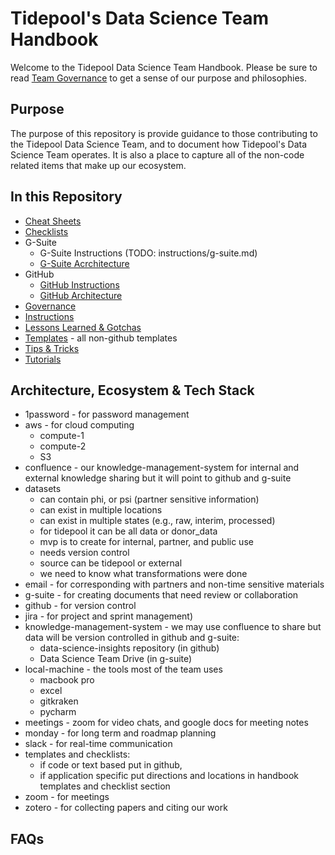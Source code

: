 # Tidepool's Data Science Team Handbook 
Welcome to the Tidepool Data Science Team Handbook. Please be sure to read [Team Governance](governance.md)
to get a sense of our purpose and philosophies. 

## Purpose
The purpose of this repository is provide guidance to those contributing to the Tidepool Data Science Team, 
and to document how Tidepool's Data Science Team operates. It is also a place to capture all of the non-code related
items that make up our ecosystem. 

## In this Repository
* [Cheat Sheets](cheat-sheets)
* [Checklists](checklists)
* G-Suite
    * G-Suite Instructions (TODO: instructions/g-suite.md)
    * [G-Suite Acrchitecture](g-suite-architecture)
* GitHub
    * [GitHub Instructions](instructions/github.md)
    * [GitHub Architecture](github-architecture) 
* [Governance](governance.md)
* [Instructions](instructions)
* [Lessons Learned & Gotchas](lessons-learned-and-gotchas)
* [Templates](templates) - all non-github templates
* [Tips & Tricks](tips-and-tricks.md)
* [Tutorials](tutorials)

## Architecture, Ecosystem & Tech Stack
* 1password - for password management
* aws - for cloud computing
    * compute-1
    * compute-2
    * S3
* confluence - our knowledge-management-system for internal and external knowledge sharing 
but it will point to github and g-suite
* datasets
    * can contain phi, or psi (partner sensitive information)
    * can exist in multiple locations
    * can exist in multiple states (e.g., raw, interim, processed)
    * for tidepool it can be all data or donor_data
    * mvp is to create for internal, partner, and public use
    * needs version control
    * source can be tidepool or external
    * we need to know what transformations were done
* email - for corresponding with partners and non-time sensitive materials
* g-suite - for creating documents that need review or collaboration
* github - for version control
* jira - for project and sprint management)
* knowledge-management-system - we may use confluence to share 
but data will be version controlled in github and g-suite:
    * data-science-insights repository (in github)
    * Data Science Team Drive (in g-suite)
* local-machine - the tools most of the team uses
    * macbook pro
    * excel
    * gitkraken
    * pycharm
* meetings - zoom for video chats, and google docs for meeting notes
* monday - for long term and roadmap planning
* slack - for real-time communication
* templates and checklists:
    * if code or text based put in github, 
    * if application specific put directions and locations in handbook templates and checklist section
* zoom - for meetings
* zotero - for collecting papers and citing our work

## FAQs
